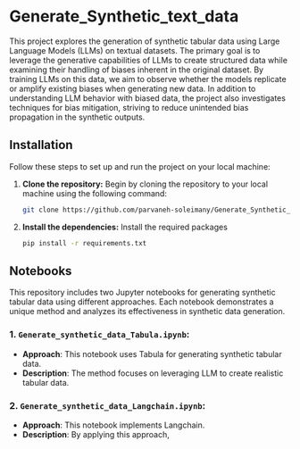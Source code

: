 # Generate_Synthetic_text_data

This project explores the generation of synthetic tabular data using Large Language Models (LLMs) on textual datasets. The primary goal is to leverage the generative capabilities of LLMs to create structured data while examining their handling of biases inherent in the original dataset. By training LLMs on this data, we aim to observe whether the models replicate or amplify existing biases when generating new data. In addition to understanding LLM behavior with biased data, the project also investigates techniques for bias mitigation, striving to reduce unintended bias propagation in the synthetic outputs. 

## Installation

Follow these steps to set up and run the project on your local machine:

1. **Clone the repository:**
   Begin by cloning the repository to your local machine using the following command:
   ```bash
   git clone https://github.com/parvaneh-soleimany/Generate_Synthetic_text_data.git
2. **Install the dependencies:**
    Install the required packages
   ```bash
   pip install -r requirements.txt

## Notebooks

This repository includes two Jupyter notebooks for generating synthetic tabular data using different approaches. Each notebook demonstrates a unique method and analyzes its effectiveness in synthetic data generation.

### 1. `Generate_synthetic_data_Tabula.ipynb`:
- **Approach**: This notebook uses Tabula for generating synthetic tabular data.
- **Description**: The method focuses on leveraging LLM to create realistic tabular data. 

### 2. `Generate_synthetic_data_Langchain.ipynb`:
- **Approach**: This notebook implements Langchain.
- **Description**: By applying this approach, 
